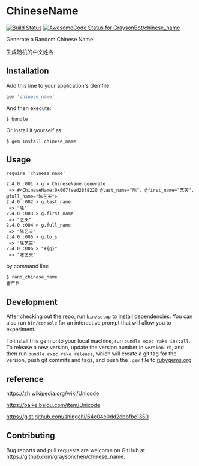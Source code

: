# ChineseName

[![Build Status](https://travis-ci.org/graysonchen/chinese_name.svg?branch=master)](https://travis-ci.org/graysonchen/chinese_name) [![AwesomeCode Status for GraysonBot/chinese_name](https://awesomecode.io/projects/a8f5d60b-d80e-4288-bd5d-5e49c1357b0a/status)](https://awesomecode.io/projects/25)

Generate a Random Chinese Name

生成随机的中文姓名

## Installation

Add this line to your application's Gemfile:

```ruby
gem 'chinese_name'
```

And then execute:

    $ bundle

Or install it yourself as:

    $ gem install chinese_name

## Usage

```
require 'chinese_name'

2.4.0 :001 > g = ChineseName.generate
 => #<ChineseName:0x007feed28f8220 @last_name="陈", @first_name="艺天", @full_name="陈艺天">
2.4.0 :002 > g.last_name
 => "陈"
2.4.0 :003 > g.first_name
 => "艺天"
2.4.0 :004 > g.full_name
 => "陈艺天"
2.4.0 :005 > g.to_s
 => "陈艺天"
2.4.0 :006 > "#{g}"
 => "陈艺天"
```

by command line

```
$ rand_chinese_name
雷严乒
```


## Development

After checking out the repo, run `bin/setup` to install dependencies. You can also run `bin/console` for an interactive prompt that will allow you to experiment.

To install this gem onto your local machine, run `bundle exec rake install`. To release a new version, update the version number in `version.rb`, and then run `bundle exec rake release`, which will create a git tag for the version, push git commits and tags, and push the `.gem` file to [rubygems.org](https://rubygems.org).

## reference

https://zh.wikipedia.org/wiki/Unicode

https://baike.baidu.com/item/Unicode

https://gist.github.com/shingchi/64c04e0dd2cbbfbc1350

## Contributing

Bug reports and pull requests are welcome on GitHub at https://github.com/graysonchen/chinese_name.

